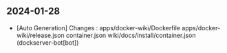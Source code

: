 
## 2024-01-28
 * [Auto Generation] Changes : apps/docker-wiki/Dockerfile apps/docker-wiki/release.json container.json wiki/docs/install/container.json (dockserver-bot[bot])
